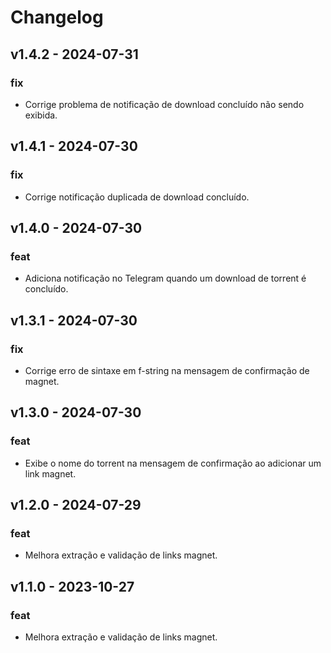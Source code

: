 # Changelog

## v1.4.2 - 2024-07-31

### fix

- Corrige problema de notificação de download concluído não sendo exibida.

## v1.4.1 - 2024-07-30

### fix

- Corrige notificação duplicada de download concluído.

## v1.4.0 - 2024-07-30

### feat

- Adiciona notificação no Telegram quando um download de torrent é concluído.

## v1.3.1 - 2024-07-30

### fix

- Corrige erro de sintaxe em f-string na mensagem de confirmação de magnet.

## v1.3.0 - 2024-07-30

### feat

- Exibe o nome do torrent na mensagem de confirmação ao adicionar um link magnet.

## v1.2.0 - 2024-07-29

### feat

- Melhora extração e validação de links magnet.

## v1.1.0 - 2023-10-27

### feat

- Melhora extração e validação de links magnet.
